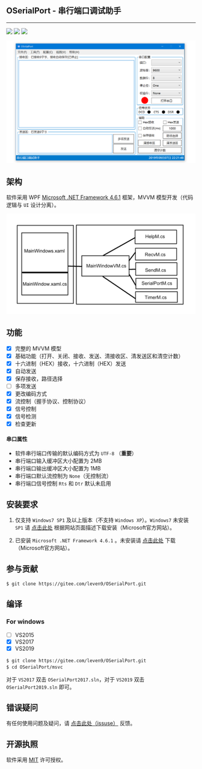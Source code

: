 ## OSerialPort - 串行端口调试助手

------

<p align="left">
    <a href="#编译" alt="build"><img src="https://img.shields.io/badge/build-passing-green" /></a>
    <a href="#For windows" alt="platform"><img src="https://img.shields.io/badge/platform-windows-green"/></a>
    <a href="#开源执照" alt="lincense"><img src="https://img.shields.io/badge/lincense-MIT-green" /></a>
</p>

![OSerialPort](Docs/source/_images/serialort.png)

## 架构

软件采用 WPF [Microsoft .NET Framework 4.6.1](https://www.microsoft.com/zh-CN/download/details.aspx?id=49982) 框架，MVVM 模型开发（代码逻辑与 `UI` 设计分离）。

![Framework](Docs/source/_images/framework.png)

## 功能

- [x] 完整的 MVVM 模型
- [x] 基础功能（打开、关闭、接收、发送、清接收区、清发送区和清空计数）
- [x] 十六进制（HEX）接收，十六进制（HEX）发送
- [x] 自动发送
- [x] 保存接收，路径选择
- [ ] 多项发送
- [x] 更改编码方式
- [x] 流控制（握手协议、控制协议）
- [x] 信号控制
- [x] 信号检测
- [x] 检查更新

####  串口属性

* 软件串行端口传输的默认编码方式为 `UTF-8` （**重要**）
* 串行端口输入缓冲区大小配置为 2MB
* 串行端口输出缓冲区大小配置为 1MB
* 串行端口默认流控制为 `None`（无控制流）
* 串行端口信号控制  `Rts`  和 `Dtr` 默认未启用

## 安装要求

1. 仅支持 `Windows7 SP1` 及以上版本（不支持 `Windows XP`）。`Windows7` 未安装 `SP1` 请  [点击此处](https://support.microsoft.com/zh-cn/help/15090/windows-7-install-service-pack-1-sp1) 根据网站页面描述下载安装（Microsoft官方网站）。

2. 已安装 `Microsoft .NET Framework 4.6.1` 。未安装请  [点击此处](https://www.microsoft.com/zh-CN/download/details.aspx?id=49982) 下载（Microsoft官方网站）。

## 参与贡献

```bash
$ git clone https://gitee.com/leven9/OSerialPort.git
```

## 编译

### For windows

- [ ] VS2015
- [x] VS2017
- [x] VS2019

```bash
$ git clone https://gitee.com/leven9/OSerialPort.git
$ cd OSerialPort/msvc
```
对于 `VS2017` 双击 `OSerialPort2017.sln`，对于 `VS2019` 双击 `OSerialPort2019.sln` 即可。

## 错误疑问

有任何使用问题及疑问，请 [点击此处（issuse）](https://gitee.com/leven9/OSerialPort/issues) 反馈。

## 开源执照

软件采用 [MIT](https://gitee.com/leven9/OSerialPort/blob/master/LICENSE) 许可授权。